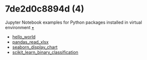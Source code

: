 # 7de2d0c8894d (4)
Jupyter Notebook examples for Python packages installed in virtual environment [&bull;](https://medium.com/p/7de2d0c8894d)

+ [hello_world](hello_world.ipynb)
+ [pandas_read_xlsx](pandas_read_xlsx.ipynb)
+ [seaborn_display_chart](seaborn_display_chart.ipynb)
+ [scikit_learn_binary_classification](scikit_learn_binary_classification.ipynb)
